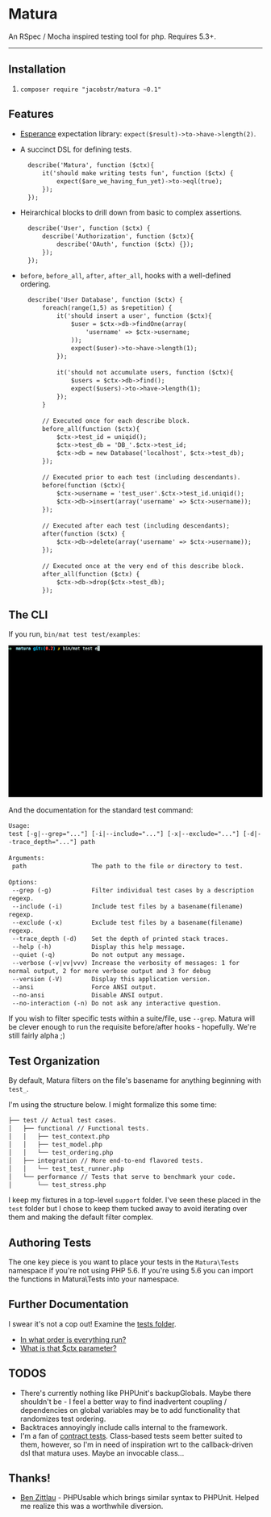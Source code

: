 Matura
======

An RSpec / Mocha inspired testing tool for php. Requires 5.3+.

---

## Installation

1. `composer require "jacobstr/matura ~0.1"`

## Features

- [Esperance](http://github.com/jacobstr/esperance) expectation library: `expect($result)->to->have->length(2)`.
- A succinct DSL for defining tests.

		describe('Matura', function ($ctx){
			it('should make writing tests fun', function ($ctx) {
				expect($are_we_having_fun_yet)->to->eql(true);
			});
		});

- Heirarchical blocks to drill down from basic to complex assertions.

		describe('User', function ($ctx) {
			describe('Authorization', function ($ctx){
				describe('OAuth', function ($ctx) {});
			});
		});

- `before`, `before_all`, `after`, `after_all`, hooks with a well-defined ordering.

 		describe('User Database', function ($ctx) {
 			foreach(range(1,5) as $repetition) {
	 			it('should insert a user', function ($ctx){
	 				$user = $ctx->db->findOne(array(
	 					'username' => $ctx->username;
	 				));
	 				expect($user)->to->have->length(1);
	 			});

	 			it('should not accumulate users, function ($ctx){
	 				$users = $ctx->db->find();
	 				expect($users)->to->have->length(1);
	 			});
 			}

 			// Executed once for each describe block.
 			before_all(function ($ctx){
 				$ctx->test_id = uniqid();
 				$ctx->test_db = 'DB_'.$ctx->test_id;
 				$ctx->db = new Database('localhost', $ctx->test_db);
 			});

 			// Executed prior to each test (including descendants).
 			before(function ($ctx){
 			 	$ctx->username = 'test_user'.$ctx->test_id.uniqid();
 				$ctx->db->insert(array('username' => $ctx->username)); 
 			});

 			// Executed after each test (including descendants);
 			after(function ($ctx) {
 				$ctx->db->delete(array('username' => $ctx->username));
 			});

 			// Executed once at the very end of this describe block.
 			after_all(function ($ctx) {
 				$ctx->db->drop($ctx->test_db);
 			});


## The CLI


If you run, `bin/mat test test/examples`:

![Matura Shell Output](docs/matura_in_action.gif)

And the documentation for the standard test command:

	Usage:
	test [-g|--grep="..."] [-i|--include="..."] [-x|--exclude="..."] [-d|--trace_depth="..."] path

	Arguments:
	 path                  The path to the file or directory to test.

	Options:
	 --grep (-g)           Filter individual test cases by a description regexp.
	 --include (-i)        Include test files by a basename(filename) regexp.
	 --exclude (-x)        Exclude test files by a basename(filename) regexp.
	 --trace_depth (-d)    Set the depth of printed stack traces.
	 --help (-h)           Display this help message.
	 --quiet (-q)          Do not output any message.
	 --verbose (-v|vv|vvv) Increase the verbosity of messages: 1 for normal output, 2 for more verbose output and 3 for debug
	 --version (-V)        Display this application version.
	 --ansi                Force ANSI output.
	 --no-ansi             Disable ANSI output.
	 --no-interaction (-n) Do not ask any interactive question.

If you wish to filter specific tests within a suite/file, use `--grep`. Matura
will be clever enough to run the requisite before/after hooks - hopefully. We're
still fairly alpha ;)

## Test Organization

By default, Matura filters on the file's basename for anything beginning with `test_`.

I'm using the structure below. I might formalize this some time:

	├── test // Actual test cases.
	│   ├── functional // Functional tests.
	│   │   ├── test_context.php
	│   │   ├── test_model.php
	│   │   └── test_ordering.php
	│   ├── integration // More end-to-end flavored tests.
	│   │   └── test_test_runner.php
	│   └── performance // Tests that serve to benchmark your code.
	│       └── test_stress.php

I keep my fixtures in a top-level `support` folder. I've seen these placed in the
`test` folder but I chose to keep them tucked away to avoid iterating over them
and making the default filter complex.

## Authoring Tests

The one key piece is you want to place your tests in the `Matura\Tests` namespace
if you're not using PHP 5.6. If you're using 5.6 you can import the functions in
Matura\Tests into your namespace.

## Further Documentation

I swear it's not a cop out! Examine the [tests folder](test/functional).

* [In what order is everything run?](test/functional/test_ordering.php)
* [What is that $ctx parameter?](test/functional/test_context.php)

## TODOS

* There's currently nothing like PHPUnit's backupGlobals. Maybe there shouldn't
  be - I feel a better way to find inadvertent coupling / dependencies on global
  variables may be to add functionality that randomizes test ordering.
* Backtraces annoyingly include calls internal to the framework.
* I'm a fan of [contract tests](http://c2.com/cgi/wiki?AbstractTestCases).
  Class-based tests seem better suited to them, however, so I'm in need of
  inspiration wrt to the callback-driven dsl that matura uses. Maybe an invocable
  class...

## Thanks!

* [Ben Zittlau](https://github.com/benzittlau) - PHPUsable which brings similar
   syntax to PHPUnit. Helped me realize this was a worthwhile diversion.
